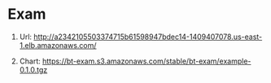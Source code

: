 # Exam

1. Url: http://a2342105503374715b61598947bdec14-1409407078.us-east-1.elb.amazonaws.com/

2. Chart: https://bt-exam.s3.amazonaws.com/stable/bt-exam/example-0.1.0.tgz
